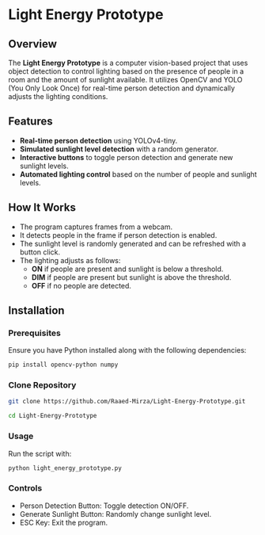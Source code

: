 # Light Energy Prototype

## Overview
The **Light Energy Prototype** is a computer vision-based project that uses object detection to control lighting based on the presence of people in a room and the amount of sunlight available. It utilizes OpenCV and YOLO (You Only Look Once) for real-time person detection and dynamically adjusts the lighting conditions.

## Features
- **Real-time person detection** using YOLOv4-tiny.
- **Simulated sunlight level detection** with a random generator.
- **Interactive buttons** to toggle person detection and generate new sunlight levels.
- **Automated lighting control** based on the number of people and sunlight levels.

## How It Works
- The program captures frames from a webcam.
- It detects people in the frame if person detection is enabled.
- The sunlight level is randomly generated and can be refreshed with a button click.
- The lighting adjusts as follows:
  - **ON** if people are present and sunlight is below a threshold.
  - **DIM** if people are present but sunlight is above the threshold.
  - **OFF** if no people are detected.

## Installation

### Prerequisites
Ensure you have Python installed along with the following dependencies:
```bash
pip install opencv-python numpy
```
### Clone Repository
```bash
git clone https://github.com/Raaed-Mirza/Light-Energy-Prototype.git
```
```bash
cd Light-Energy-Prototype
```

### Usage
Run the script with:
```bash
python light_energy_prototype.py
```
### Controls
- Person Detection Button: Toggle detection ON/OFF.
- Generate Sunlight Button: Randomly change sunlight level.
- ESC Key: Exit the program.
